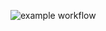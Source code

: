 ![example workflow](https://github.com/Rinthout/my-project/actions/workflows/run_tests.yml/badge.svg)
